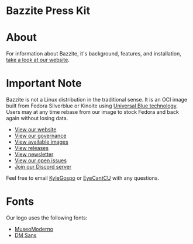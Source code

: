 # Bazzite Press Kit

# About
For information about Bazzite, it's background, features, and installation, [take a look at our website](https://bazzite.gg/).

# Important Note
Bazzite is not a Linux distribution in the traditional sense. It is an OCI image built from Fedora Silverblue or Kinoite using [Universal Blue technology](https://universal-blue.org/). Users may at any time rebase from our image to stock Fedora and back again without losing data.

- [View our website](https://bazzite.gg/)
- [View our governance](https://universal-blue.org/membership)
- [View available images](https://github.com/orgs/ublue-os/packages?repo_name=bazzite)
- [View releases](https://github.com/ublue-os/bazzite/releases)
- [View newsletter](https://universal-blue.discourse.group/tag/bazzite-buzz)
- [View our open issues](https://github.com/ublue-os/bazzite/issues)
- [Join our Discord server](https://discord.gg/QhwnC5PnqF)

Feel free to email [KyleGospo](mailto:kylegospo@bazzite.gg) or [EyeCantCU](mailto:eyecantcu@bazzite.gg) with any questions.

# Fonts
Our logo uses the following fonts:
- [MuseoModerno](https://fonts.google.com/specimen/MuseoModerno)
- [DM Sans](https://fonts.google.com/specimen/DM+Sans)
